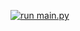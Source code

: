 [![run main.py](https://github.com/Sadeghi85/tg-v2ray/actions/workflows/actions.yml/badge.svg)](https://github.com/Sadeghi85/tg-v2ray/actions/workflows/actions.yml)
